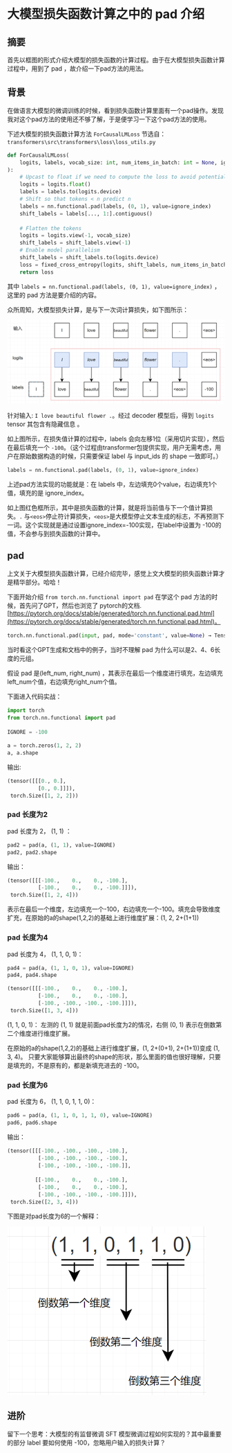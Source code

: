 # 大模型损失函数计算之中的 pad 介绍

## 摘要

首先以框图的形式介绍大模型的损失函数的计算过程。由于在大模型损失函数计算过程中，用到了 pad ，故介绍一下pad方法的用法。

## 背景

在做语言大模型的微调训练的时候，看到损失函数计算里面有一个pad操作。发现我对这个pad方法的使用还不够了解，于是便学习一下这个pad方法的使用。

下述大模型的损失函数计算方法 `ForCausalLMLoss` 节选自：`transformers\src\transformers\loss\loss_utils.py`

```python
def ForCausalLMLoss(
    logits, labels, vocab_size: int, num_items_in_batch: int = None, ignore_index: int = -100, **kwargs
):
    # Upcast to float if we need to compute the loss to avoid potential precision issues
    logits = logits.float()
    labels = labels.to(logits.device)
    # Shift so that tokens < n predict n
    labels = nn.functional.pad(labels, (0, 1), value=ignore_index)
    shift_labels = labels[..., 1:].contiguous()

    # Flatten the tokens
    logits = logits.view(-1, vocab_size)
    shift_labels = shift_labels.view(-1)
    # Enable model parallelism
    shift_labels = shift_labels.to(logits.device)
    loss = fixed_cross_entropy(logits, shift_labels, num_items_in_batch, ignore_index, **kwargs)
    return loss
```

其中 `labels = nn.functional.pad(labels, (0, 1), value=ignore_index)` ，这里的 pad 方法是要介绍的内容。

众所周知，大模型损失计算，是与下一次词计算损失，如下图所示：

![image-20250217142641794](readme.assets/image-20250217142641794.png)

针对输入: `I love beautiful flower .`。经过 decoder 模型后，得到 `logits` tensor 其包含有隐藏信息 。

如上图所示，在损失值计算的过程中，labels 会向左移1位（采用切片实现），然后在最后填充一个 `-100`。（这个过程由transformer包提供实现，用户无需考虑，用户在原始数据构造的时候，只需要保证 label 与 input_ids 的 shape 一致即可。）

```python
labels = nn.functional.pad(labels, (0, 1), value=ignore_index)
```

上述pad方法实现的功能就是：在 labels 中，左边填充0个value，右边填充1个值，填充的是 ignore_index。

如上图红色框所示，其中是损失函数的计算，就是将当前值与下一个值计算损失。`.` 与`<eos>`停止符计算损失，`<eos>`是大模型停止文本生成的标志，不再预测下一词。这个实现就是通过设置ignore_index=-100实现，在label中设置为 -100的值，不会参与到损失函数的计算中。

## pad

上文关于大模型损失函数计算，已经介绍完毕，感觉上文大模型的损失函数计算才是精华部分。哈哈！

下面开始介绍 `from torch.nn.functional import pad`
在学这个 pad 方法的时候，首先问了GPT，然后也浏览了 pytorch的文档.[https://pytorch.org/docs/stable/generated/torch.nn.functional.pad.html](https://pytorch.org/docs/stable/generated/torch.nn.functional.pad.html)。

```python
torch.nn.functional.pad(input, pad, mode='constant', value=None) → Tensor
```

当时看这个GPT生成和文档中的例子，当时不理解 pad 为什么可以是2、4、6长度的元组。

假设 pad 是(left_num, right_num) ，其表示在最后一个维度进行填充，左边填充left_num个值，右边填充right_num个值。

下面进入代码实战：

```python
import torch
from torch.nn.functional import pad

IGNORE = -100
```

```python
a = torch.zeros(1, 2, 2)
a, a.shape
```

输出:

```python
(tensor([[[0., 0.],
          [0., 0.]]]),
 torch.Size([1, 2, 2]))
```

### pad 长度为2

pad 长度为 2， (1, 1) ：

```python
pad2 = pad(a, (1, 1), value=IGNORE)
pad2, pad2.shape
```

输出：

```python
(tensor([[[-100.,    0.,    0., -100.],
          [-100.,    0.,    0., -100.]]]),
 torch.Size([1, 2, 4]))
```

表示在最后一个维度，左边填充一个-100，右边填充一个-100。填充会导致维度扩充，在原始的a的shape(1,2,2)的基础上进行维度扩展：(1, 2, 2+(1+1))

### pad 长度为4

pad 长度为 4， (1, 1, 0, 1)：

```python
pad4 = pad(a, (1, 1, 0, 1), value=IGNORE)
pad4, pad4.shape
```

```python
(tensor([[[-100.,    0.,    0., -100.],
          [-100.,    0.,    0., -100.],
          [-100., -100., -100., -100.]]]),
 torch.Size([1, 3, 4]))
```

(1, 1, 0, 1)： 左测的 (1, 1) 就是前面pad长度为2的情况，右侧 (0, 1) 表示在倒数第二个维度进行维度扩展。

在原始的a的shape(1,2,2)的基础上进行维度扩展，(1, 2+(0+1), 2+(1+1))变成 (1, 3, 4)。
只要大家能够算出最终的shape的形状，那么里面的值也很好理解，只要是填充的，不是原有的，都是新填充进去的 -100。

### pad 长度为6

pad 长度为 6， (1, 1, 0, 1, 1, 0)：

```python
pad6 = pad(a, (1, 1, 0, 1, 1, 0), value=IGNORE)
pad6, pad6.shape
```

输出：

```python
(tensor([[[-100., -100., -100., -100.],
          [-100., -100., -100., -100.],
          [-100., -100., -100., -100.]],
 
         [[-100.,    0.,    0., -100.],
          [-100.,    0.,    0., -100.],
          [-100., -100., -100., -100.]]]),
 torch.Size([2, 3, 4]))
```

下图是对pad长度为6的一个解释：

![image-20250217154054186](readme.assets/image-20250217154054186.png)

## 进阶

留下一个思考：大模型的有监督微调 SFT 模型微调过程如何实现的？其中最重要的部分 label 要如何使用 -100，忽略用户输入的损失计算？

